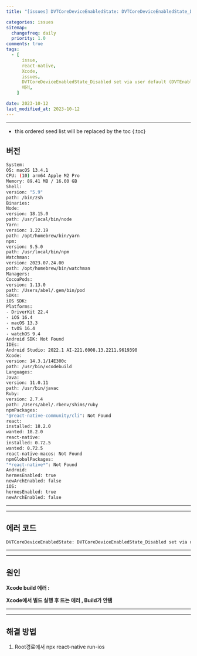 ```yaml
---
title: "[issues] DVTCoreDeviceEnabledState: DVTCoreDeviceEnabledState_Disabled set via user default (DVTEnableCoreDevice=disabled) 에러 [react-native]"

categories: issues
sitemap:
  changefreq: daily
  priority: 1.0
comments: true
tags:
  - [
      issue,
      react-native,
      Xcode,
      issues,
      DVTCoreDeviceEnabledState_Disabled set via user default (DVTEnableCoreDevice=disabled),
      에러,
    ]

date: 2023-10-12
last_modified_at: 2023-10-12
---
```


---

<!-- prettier-ignore -->
* this ordered seed list will be replaced by the toc 
{:toc}

## 버전

```bash
System:
OS: macOS 13.4.1
CPU: (10) arm64 Apple M2 Pro
Memory: 89.41 MB / 16.00 GB
Shell:
version: "5.9"
path: /bin/zsh
Binaries:
Node:
version: 18.15.0
path: /usr/local/bin/node
Yarn:
version: 1.22.19
path: /opt/homebrew/bin/yarn
npm:
version: 9.5.0
path: /usr/local/bin/npm
Watchman:
version: 2023.07.24.00
path: /opt/homebrew/bin/watchman
Managers:
CocoaPods:
version: 1.13.0
path: /Users/abel/.gem/bin/pod
SDKs:
iOS SDK:
Platforms:
- DriverKit 22.4
- iOS 16.4
- macOS 13.3
- tvOS 16.4
- watchOS 9.4
Android SDK: Not Found
IDEs:
Android Studio: 2022.1 AI-221.6008.13.2211.9619390
Xcode:
version: 14.3.1/14E300c
path: /usr/bin/xcodebuild
Languages:
Java:
version: 11.0.11
path: /usr/bin/javac
Ruby:
version: 2.7.4
path: /Users/abel/.rbenv/shims/ruby
npmPackages:
"@react-native-community/cli": Not Found
react:
installed: 18.2.0
wanted: 18.2.0
react-native:
installed: 0.72.5
wanted: 0.72.5
react-native-macos: Not Found
npmGlobalPackages:
"*react-native*": Not Found
Android:
hermesEnabled: true
newArchEnabled: false
iOS:
hermesEnabled: true
newArchEnabled: false
```

---

---

## 에러 코드

```bash
DVTCoreDeviceEnabledState: DVTCoreDeviceEnabledState_Disabled set via user default (DVTEnableCoreDevice=disabled)
```

---

---

## 원인

**Xcode build 에러 :**

**Xcode에서 빌드 실행 후 뜨는 에러 , Build가 안됌**

---

---

## 해결 방법

1. Root경로에서 npx react-native run-ios
